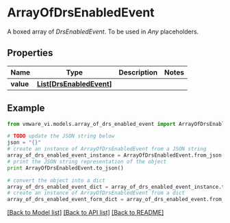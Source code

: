 # ArrayOfDrsEnabledEvent

A boxed array of *DrsEnabledEvent*. To be used in *Any* placeholders. 

## Properties
Name | Type | Description | Notes
------------ | ------------- | ------------- | -------------
**value** | [**List[DrsEnabledEvent]**](DrsEnabledEvent.md) |  | 

## Example

```python
from vmware_vi.models.array_of_drs_enabled_event import ArrayOfDrsEnabledEvent

# TODO update the JSON string below
json = "{}"
# create an instance of ArrayOfDrsEnabledEvent from a JSON string
array_of_drs_enabled_event_instance = ArrayOfDrsEnabledEvent.from_json(json)
# print the JSON string representation of the object
print ArrayOfDrsEnabledEvent.to_json()

# convert the object into a dict
array_of_drs_enabled_event_dict = array_of_drs_enabled_event_instance.to_dict()
# create an instance of ArrayOfDrsEnabledEvent from a dict
array_of_drs_enabled_event_form_dict = array_of_drs_enabled_event.from_dict(array_of_drs_enabled_event_dict)
```
[[Back to Model list]](../README.md#documentation-for-models) [[Back to API list]](../README.md#documentation-for-api-endpoints) [[Back to README]](../README.md)


